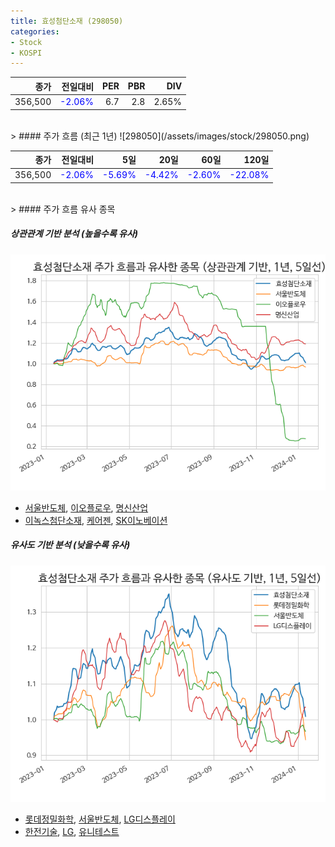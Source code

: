 ```yaml
---
title: 효성첨단소재 (298050)
categories:
- Stock
- KOSPI
---
```


|종가|전일대비|PER|PBR|DIV|
|---:|-------:|--:|--:|--:|
|356,500|<span style="color: blue">-2.06%</span>|6.7|2.8|2.65%|

<!-- more -->
<br>
> #### 주가 흐름 (최근 1년)
![298050](/assets/images/stock/298050.png)

|종가|전일대비|5일|20일|60일|120일|
|---:|-------:|--:|---:|---:|----:|
|356,500|<span style="color: blue">-2.06%</span>|<span style="color: blue">-5.69%</span>|<span style="color: blue">-4.42%</span>|<span style="color: blue">-2.60%</span>|<span style="color: blue">-22.08%</span>|

<br>
> #### 주가 흐름 유사 종목

##### 상관관계 기반 분석 (높을수록 유사)
![298050](/assets/images/stock/298050_corr.png)
- [서울반도체](/046890/), [이오플로우](/294090/), [명신산업](/009900/)
- [이녹스첨단소재](/272290/), [케어젠](/214370/), [SK이노베이션](/096770/)

##### 유사도 기반 분석 (낮을수록 유사)	
![298050](/assets/images/stock/298050_sim.png)
- [롯데정밀화학](/004000/), [서울반도체](/046890/), [LG디스플레이](/034220/)
- [한전기술](/052690/), [LG](/003550/), [유니테스트](/086390/)